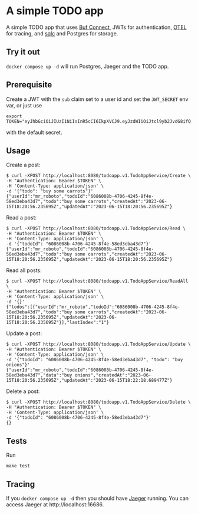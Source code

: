# A simple TODO app

A simple TODO app that uses [Buf Connect](https://connectrpc.com/), JWTs for
authentication, [OTEL](https://opentelemetry.io/) for tracing, and
[sqlc](https://sqlc.dev/) and Postgres for storage.

## Try it out

`docker compose up -d` will run Postgres, Jaeger and the TODO app.

## Prerequisite

Create a JWT with the `sub` claim set to a user id and set the `JWT_SECRET` env
var, or just use

```
export TOKEN="eyJhbGciOiJIUzI1NiIsInR5cCI6IkpXVCJ9.eyJzdWIiOiJtcl9yb2JvdG8ifQ.oUD_0r5Q1H_akjeJFWYAxbcr2fckBEb7M25wVJw432Y"
```

with the default secret.

## Usage

Create a post:

```
$ curl -XPOST http://localhost:8080/todoapp.v1.TodoAppService/Create \
-H "Authentication: Bearer $TOKEN" \
-H 'Content-Type: application/json' \
-d '{"todo": "buy some carrots"}'
{"userId":"mr_roboto","todoId":"6086008b-4706-4245-8f4e-58ed3eba43d7","todo":"buy some carrots","createdAt":"2023-06-15T18:20:56.235695Z","updatedAt":"2023-06-15T18:20:56.235695Z"}
```

Read a post:

```
$ curl -XPOST http://localhost:8080/todoapp.v1.TodoAppService/Read \
-H "Authentication: Bearer $TOKEN" \
-H 'Content-Type: application/json' \
-d '{"todoId": "6086008b-4706-4245-8f4e-58ed3eba43d7"}'
{"userId":"mr_roboto","todoId":"6086008b-4706-4245-8f4e-58ed3eba43d7","todo":"buy some carrots","createdAt":"2023-06-15T18:20:56.235695Z","updatedAt":"2023-06-15T18:20:56.235695Z"}
```

Read all posts:

```
$ curl -XPOST http://localhost:8080/todoapp.v1.TodoAppService/ReadAll \
-H "Authentication: Bearer $TOKEN" \
-H 'Content-Type: application/json' \
-d '{}'
{"todos":[{"userId":"mr_roboto","todoId":"6086008b-4706-4245-8f4e-58ed3eba43d7","todo":"buy some carrots","createdAt":"2023-06-15T18:20:56.235695Z","updatedAt":"2023-06-15T18:20:56.235695Z"}],"lastIndex":"1"}
```

Update a post:

```
$ curl -XPOST http://localhost:8080/todoapp.v1.TodoAppService/Update \
-H "Authentication: Bearer $TOKEN" \
-H 'Content-Type: application/json' \
-d '{"todoId": "6086008b-4706-4245-8f4e-58ed3eba43d7", "todo": "buy onions"}'
{"userId":"mr_roboto","todoId":"6086008b-4706-4245-8f4e-58ed3eba43d7","data":"buy onions","createdAt":"2023-06-15T18:20:56.235695Z","updatedAt":"2023-06-15T18:22:18.689477Z"}
```

Delete a post:

```
$ curl -XPOST http://localhost:8080/todoapp.v1.TodoAppService/Delete \
-H "Authentication: Bearer $TOKEN" \
-H 'Content-Type: application/json' \
-d '{"todoId": "6086008b-4706-4245-8f4e-58ed3eba43d7"}'
{}
```

## Tests

Run

```
make test
```

## Tracing

If you `docker compose up -d` then you should have
[Jaeger](https://www.jaegertracing.io/) running. You can access Jaeger at
http://localhost:16686.
